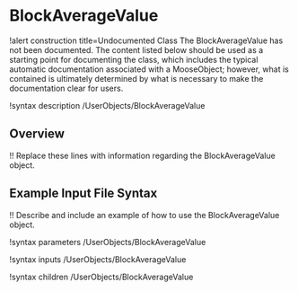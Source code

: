 # BlockAverageValue

!alert construction title=Undocumented Class
The BlockAverageValue has not been documented. The content listed below should be used as a starting point for
documenting the class, which includes the typical automatic documentation associated with a
MooseObject; however, what is contained is ultimately determined by what is necessary to make the
documentation clear for users.

!syntax description /UserObjects/BlockAverageValue

## Overview

!! Replace these lines with information regarding the BlockAverageValue object.

## Example Input File Syntax

!! Describe and include an example of how to use the BlockAverageValue object.

!syntax parameters /UserObjects/BlockAverageValue

!syntax inputs /UserObjects/BlockAverageValue

!syntax children /UserObjects/BlockAverageValue
